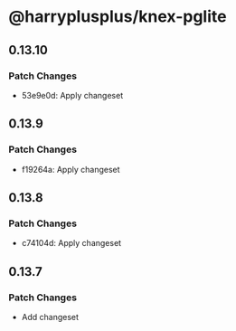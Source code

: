 # @harryplusplus/knex-pglite

## 0.13.10

### Patch Changes

- 53e9e0d: Apply changeset

## 0.13.9

### Patch Changes

- f19264a: Apply changeset

## 0.13.8

### Patch Changes

- c74104d: Apply changeset

## 0.13.7

### Patch Changes

- Add changeset
